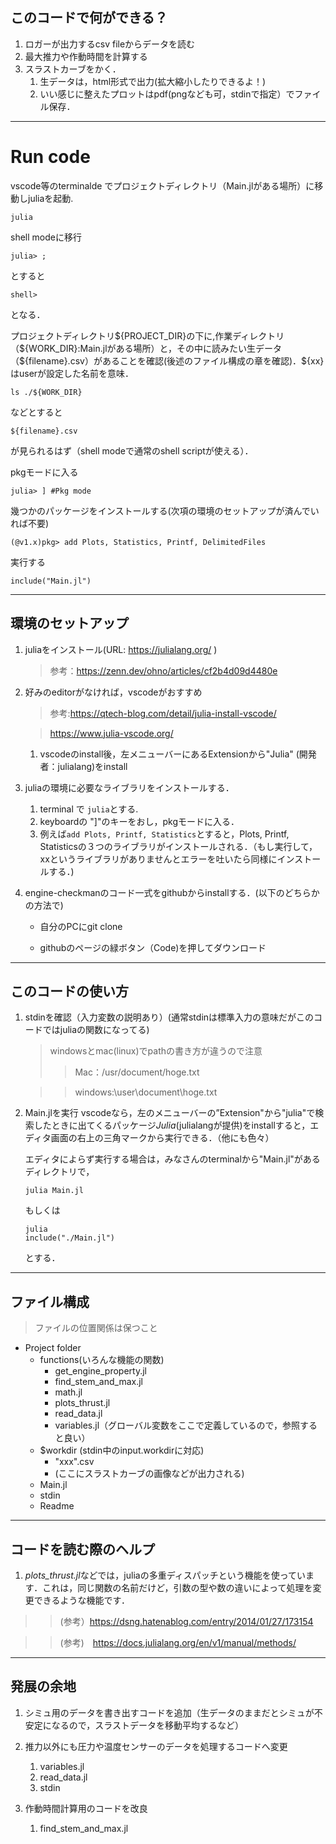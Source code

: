 ## このコードで何ができる？
1. ロガーが出力するcsv fileからデータを読む
2. 最大推力や作動時間を計算する
3. スラストカーブをかく．
   1. 生データは，html形式で出力(拡大縮小したりできるよ！)
   2. いい感じに整えたプロットはpdf(pngなども可，stdinで指定）でファイル保存．
---

# Run code
vscode等のterminalde
でプロジェクトディレクトリ（Main.jlがある場所）に移動しjuliaを起動.

```
julia
```

shell modeに移行
```
julia> ;
```
とすると
```
shell>
```
となる．

プロジェクトディレクトリ\${PROJECT_DIR}の下に,作業ディレクトリ（${WORK_DIR}:Main.jlがある場所）と，その中に読みたい生データ（\${filename}.csv）があることを確認(後述のファイル構成の章を確認)．\${xx}はuserが設定した名前を意味．
   　
```
ls ./${WORK_DIR}
```
などとすると
```
${filename}.csv
```
が見られるはず（shell modeで通常のshell scriptが使える）．

pkgモードに入る
```
julia> ] #Pkg mode
```

幾つかのパッケージをインストールする(次項の環境のセットアップが済んでいれば不要)
```
(@v1.x)pkg> add Plots, Statistics, Printf, DelimitedFiles
```

実行する
```
include("Main.jl")
```

---
## 環境のセットアップ
1. juliaをインストール(URL: https://julialang.org/ )　
   > 参考：https://zenn.dev/ohno/articles/cf2b4d09d4480e

2. 好みのeditorがなければ，vscodeがおすすめ
   > 参考:https://qtech-blog.com/detail/julia-install-vscode/

   > https://www.julia-vscode.org/
   
   1. vscodeのinstall後，左メニューバーにあるExtensionから"Julia" (開発者：julialang)をinstall

3. juliaの環境に必要なライブラリをインストールする．
   1. terminal で ```julia```とする.
   2. keyboardの "]"のキーをおし，pkgモードに入る．
   3. 例えば```add Plots, Printf, Statistics```とすると，Plots, Printf, Statisticsの３つのライブラリがインストールされる．（もし実行して，xxというライブラリがありませんとエラーを吐いたら同様にインストールする．)

4. engine-checkmanのコード一式をgithubからinstallする．(以下のどちらかの方法で)
   - 自分のPCにgit clone

   - githubのページの緑ボタン（Code)を押してダウンロード
---


## このコードの使い方
1. stdinを確認（入力変数の説明あり）(通常stdinは標準入力の意味だがこのコードではjuliaの関数になってる)
    > windowsとmac(linux)でpathの書き方が違うので注意
    >>Mac：/usr/document/hoge.txt

    >>windows:\\user\\document\\hoge.txt

2. Main.jlを実行
    vscodeなら，左のメニューバーの”Extension"から"julia"で検索したときに出てくるパッケージ*Julia*(julialangが提供)をinstallすると，エディタ画面の右上の三角マークから実行できる．（他にも色々）

    エディタによらず実行する場合は，みなさんのterminalから"Main.jl"があるディレクトリで，
    ```
    julia Main.jl
    ```
    もしくは
    ```
    julia
    include("./Main.jl")
    ```
    とする．

---

## ファイル構成
>ファイルの位置関係は保つこと
- Project folder
  - functions(いろんな機能の関数)
    - get_engine_property.jl
    - find_stem_and_max.jl
    - math.jl
    - plots_thrust.jl
    - read_data.jl
    - variables.jl（グローバル変数をここで定義しているので，参照すると良い）
  - $workdir (stdin中のinput.workdirに対応)
      - "xxx".csv
      - (ここにスラストカーブの画像などが出力される)
  - Main.jl
  - stdin
  - Readme
---

## コードを読む際のヘルプ
1.  *plots_thrust.jl*などでは，juliaの多重ディスパッチという機能を使っています．これは，同じ関数の名前だけど，引数の型や数の違いによって処理を変更できるような機能です．
  >> (参考）https://dsng.hatenablog.com/entry/2014/01/27/173154

  >> (参考)　https://docs.julialang.org/en/v1/manual/methods/

---


## 発展の余地
1. シミュ用のデータを書き出すコードを追加（生データのままだとシミュが不安定になるので，スラストデータを移動平均するなど）
  
2. 推力以外にも圧力や温度センサーのデータを処理するコードへ変更
   1. variables.jl
   2. read_data.jl
   3. stdin
3. 作動時間計算用のコードを改良
   1. find_stem_and_max.jl

